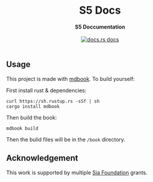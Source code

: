 <h1 align="center">S5 Docs</h1>
<div align="center">
 <strong>
   S5 Doccumentation
 </strong>
</div>

<br />
<div align="center">
  <!-- docs.sfive.net docs -->
  <a href="https://docs.sfive.net/">
    <img src="https://img.shields.io/badge/docs-latest-blue.svg?style=flat-square"
      alt="docs.rs docs" />
  </a>
</div>
</br>

## Usage

This project is made with [mdbook](https://github.com/rust-lang/mdBook). To build yourself:

First install rust & dependencies:

```
curl https://sh.rustup.rs -sSf | sh
cargo install mdbook
```

Then build the book:

```
mdbook build
```

Then the bulid files will be in the `/book` directory.

## Acknowledgement

This work is supported by multiple [Sia Foundation](https://sia.tech) grants.
